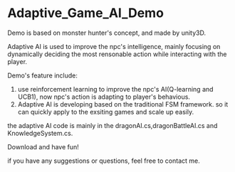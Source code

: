 # Adaptive_Game_AI_Demo

Demo is based on monster hunter's concept, and made by unity3D.

Adaptive AI is used to improve the npc's intelligence, mainly focusing on dynamically deciding the most rensonable action while interacting with the player.

Demo's feature include:

1. use reinforcement learning to improve the npc's AI(Q-learning and UCB1), now npc's action is adapting to player's behavious. 
2. Adaptive AI is developing based on the traditional FSM framework. so it can quickly apply to the exsiting games and scale up easily.

the adaptive AI code is mainly in the dragonAI.cs,dragonBattleAI.cs and KnowledgeSystem.cs.

Download and have fun!


if you have any suggestions or questions, feel free to contact me.
